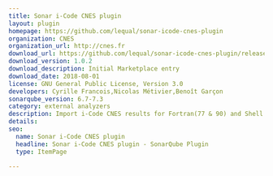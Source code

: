 ```yaml
---
title: Sonar i-Code CNES plugin
layout: plugin
homepage: https://github.com/lequal/sonar-icode-cnes-plugin
organization: CNES
organization_url: http://cnes.fr
download_url: https://github.com/lequal/sonar-icode-cnes-plugin/releases/download/1.0.2/sonar-icode-cnes-plugin-1.0.2.jar
download_version: 1.0.2
download_description: Initial Marketplace entry
download_date: 2018-08-01
license: GNU General Public License, Version 3.0
developers: Cyrille Francois,Nicolas Métivier,Benoît Garçon
sonarqube_version: 6.7-7.3
category: external analyzers
description: Import i-Code CNES results for Fortran(77 & 90) and Shell
details: 
seo: 
  name: Sonar i-Code CNES plugin
  headline: Sonar i-Code CNES plugin - SonarQube Plugin
  type: ItemPage

---
```

